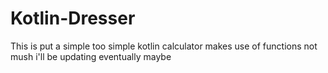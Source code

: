 # Kotlin-Dresser
This is put a simple too simple kotlin calculator 
makes use of functions not mush 
i'll be updating eventually maybe 
